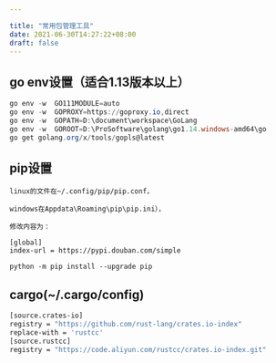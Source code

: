 ```yaml
---

title: "常用包管理工具"
date: 2021-06-30T14:27:22+08:00
draft: false
---
```




## go env设置（适合1.13版本以上）


  ```powershell
  go env -w  GO111MODULE=auto
  go env -w  GOPROXY=https://goproxy.io,direct
  go env -w  GOPATH=D:\document\workspace\GoLang
  go env -w  GOROOT=D:\ProSoftware\golang\go1.14.windows-amd64\go
  go get golang.org/x/tools/gopls@latest
  ```



## pip设置

```shell
linux的文件在~/.config/pip/pip.conf，

windows在Appdata\Roaming\pip\pip.ini），

修改内容为：

[global]
index-url = https://pypi.douban.com/simple

python -m pip install --upgrade pip

```



## cargo(~/.cargo/config)

```bash
[source.crates-io]
registry = "https://github.com/rust-lang/crates.io-index"
replace-with = 'rustcc'
[source.rustcc]
registry = "https://code.aliyun.com/rustcc/crates.io-index.git"

```







